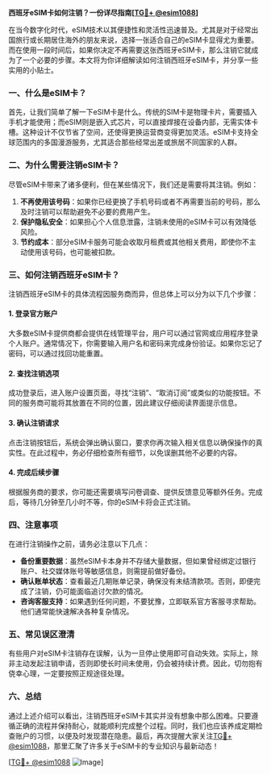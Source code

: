 **西班牙eSIM卡如何注销？一份详尽指南[[TG💪+ @esim1088](https://t.me/s/esim1088)]**

在当今数字化时代，eSIM技术以其便捷性和灵活性迅速普及。尤其是对于经常出国旅行或长期居住海外的朋友来说，选择一张适合自己的eSIM卡显得尤为重要。而在使用一段时间后，如果你决定不再需要这张西班牙eSIM卡，那么注销它就成为了一个必要的步骤。本文将为你详细解读如何注销西班牙eSIM卡，并分享一些实用的小贴士。

### 一、什么是eSIM卡？

首先，让我们简单了解一下eSIM卡是什么。传统的SIM卡是物理卡片，需要插入手机才能使用；而eSIM则是嵌入式芯片，可以直接焊接在设备内部，无需实体卡槽。这种设计不仅节省了空间，还使得更换运营商变得更加灵活。eSIM卡支持全球范围内的多国漫游服务，尤其适合那些经常出差或旅居不同国家的人群。

### 二、为什么需要注销eSIM卡？

尽管eSIM卡带来了诸多便利，但在某些情况下，我们还是需要将其注销。例如：

1. **不再使用该号码**：如果你已经更换了手机号码或者不再需要当前的号码，那么及时注销可以帮助避免不必要的费用产生。
2. **保护隐私安全**：如果担心个人信息泄露，注销未使用的eSIM卡可以有效降低风险。
3. **节约成本**：部分eSIM卡服务可能会收取月租费或其他相关费用，即使你不主动使用该号码，也可能被扣款。

### 三、如何注销西班牙eSIM卡？

注销西班牙eSIM卡的具体流程因服务商而异，但总体上可以分为以下几个步骤：

#### 1. 登录官方账户

大多数eSIM卡提供商都会提供在线管理平台，用户可以通过官网或应用程序登录个人账户。通常情况下，你需要输入用户名和密码来完成身份验证。如果你忘记了密码，可以通过找回功能重置。

#### 2. 查找注销选项

成功登录后，进入账户设置页面，寻找“注销”、“取消订阅”或类似的功能按钮。不同的服务商可能将其放置在不同的位置，因此建议仔细阅读界面提示信息。

#### 3. 确认注销请求

点击注销按钮后，系统会弹出确认窗口，要求你再次输入相关信息以确保操作的真实性。在此过程中，务必仔细检查所有细节，以免误删其他不必要的内容。

#### 4. 完成后续步骤

根据服务商的要求，你可能还需要填写问卷调查、提供反馈意见等额外任务。完成后，等待几分钟至几小时不等，你的eSIM卡将会正式注销。

### 四、注意事项

在进行注销操作之前，请务必注意以下几点：

- **备份重要数据**：虽然eSIM卡本身并不存储大量数据，但如果曾经绑定过银行账户、社交媒体账号等敏感信息，则需提前做好备份。
- **确认账单状态**：查看最近几期账单记录，确保没有未结清款项。否则，即便完成了注销，仍可能面临追讨欠款的情况。
- **咨询客服支持**：如果遇到任何问题，不要犹豫，立即联系官方客服寻求帮助。他们通常能快速解决各种复杂情况。

### 五、常见误区澄清

有些用户对eSIM卡注销存在误解，认为一旦停止使用即可自动失效。实际上，除非主动发起注销申请，否则即使长时间未使用，仍会被持续计费。因此，切勿抱有侥幸心理，一定要按照正规途径处理。

### 六、总结

通过上述介绍可以看出，注销西班牙eSIM卡其实并没有想象中那么困难。只要遵循正确的流程并保持耐心，就能顺利完成整个过程。同时，我们也应该养成定期检查账户的习惯，以便及时发现潜在隐患。最后，再次提醒大家关注[TG💪+ @esim1088](https://t.me/s/esim1088)，那里汇聚了许多关于eSIM卡的专业知识与最新动态！

[[TG💪+ @esim1088](https://t.me/s/esim1088) ![Image](https://i.postimg.cc/4NQfJmqS/Snipaste-2025-05-13-00-14-12.png)]